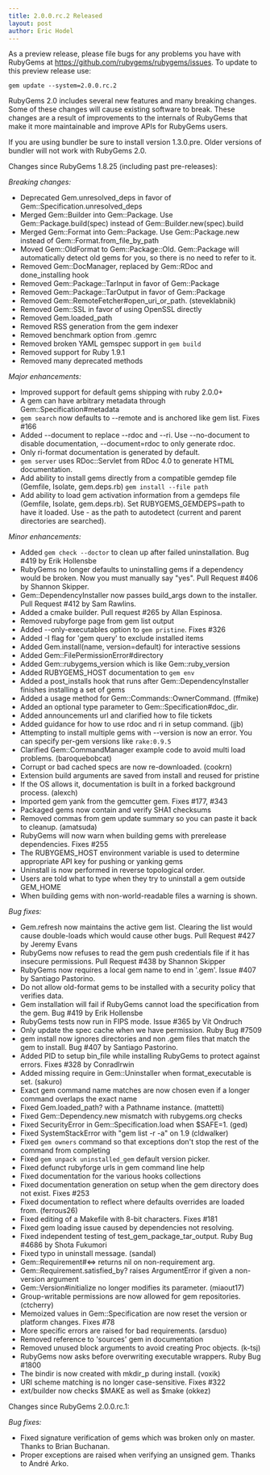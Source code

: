 ```yaml
---
title: 2.0.0.rc.2 Released
layout: post
author: Eric Hodel
---
```


As a preview release, please file bugs for any problems you have with RubyGems
at https://github.com/rubygems/rubygems/issues.  To update to this preview
release use:

    gem update --system=2.0.0.rc.2

RubyGems 2.0 includes several new features and many breaking changes.  Some of
these changes will cause existing software to break.  These changes are a
result of improvements to the internals of RubyGems that make it more
maintainable and improve APIs for RubyGems users.

If you are using bundler be sure to install version 1.3.0.pre.  Older versions
of bundler will not work with RubyGems 2.0.

Changes since RubyGems 1.8.25 (including past pre-releases):

_Breaking changes:_

* Deprecated Gem.unresolved_deps in favor of
  Gem::Specification.unresolved_deps
* Merged Gem::Builder into Gem::Package.  Use Gem::Package.build(spec)
  instead of Gem::Builder.new(spec).build
* Merged Gem::Format into Gem::Package.  Use Gem::Package.new instead
  of Gem::Format.from_file_by_path
* Moved Gem::OldFormat to Gem::Package::Old.  Gem::Package will
  automatically detect old gems for you, so there is no need to refer to it.
* Removed Gem::DocManager, replaced by Gem::RDoc and done_installing hook
* Removed Gem::Package::TarInput in favor of Gem::Package
* Removed Gem::Package::TarOutput in favor of Gem::Package
* Removed Gem::RemoteFetcher#open_uri_or_path. (steveklabnik)
* Removed Gem::SSL in favor of using OpenSSL directly
* Removed Gem.loaded_path
* Removed RSS generation from the gem indexer
* Removed benchmark option from .gemrc
* Removed broken YAML gemspec support in `gem build`
* Removed support for Ruby 1.9.1
* Removed many deprecated methods

_Major enhancements:_

* Improved support for default gems shipping with ruby 2.0.0+
* A gem can have arbitrary metadata through Gem::Specification#metadata
* `gem search` now defaults to --remote and is anchored like gem list.  Fixes #166
* Added --document to replace --rdoc and --ri.  Use --no-document to disable documentation, --document=rdoc to only generate rdoc.
* Only ri-format documentation is generated by default.
* `gem server` uses RDoc::Servlet from RDoc 4.0 to generate HTML documentation.
* Add ability to install gems directly from a compatible gemdep file (Gemfile, Isolate, gem.deps.rb) `gem install --file path`
* Add ability to load gem activation information from a gemdeps file (Gemfile, Isolate, gem.deps.rb).  Set RUBYGEMS_GEMDEPS=path to have it loaded. Use - as the path to autodetect (current and parent directories are searched).

_Minor enhancements:_

* Added `gem check --doctor` to clean up after failed uninstallation.  Bug #419 by Erik Hollensbe
* RubyGems no longer defaults to uninstalling gems if a dependency would be broken.  Now you must manually say "yes".  Pull Request #406 by Shannon Skipper.
* Gem::DependencyInstaller now passes build_args down to the installer.  Pull Request #412 by Sam Rawlins.
* Added a cmake builder.  Pull request #265 by Allan Espinosa.
* Removed rubyforge page from gem list output
* Added --only-executables option to `gem pristine`.  Fixes #326
* Added -I flag for 'gem query' to exclude installed items
* Added Gem.install(name, version=default) for interactive sessions
* Added Gem::FilePermissionError#directory
* Added Gem::rubygems_version which is like Gem::ruby_version
* Added RUBYGEMS_HOST documentation to `gem env`
* Added a post_installs hook that runs after Gem::DependencyInstaller finishes installing a set of gems
* Added a usage method for Gem::Commands::OwnerCommand. (ffmike)
* Added an optional type parameter to Gem::Specification#doc_dir.
* Added announcements url and clarified how to file tickets
* Added guidance for how to use rdoc and ri in setup command. (jjb)
* Attempting to install multiple gems with --version is now an error.  You can specify per-gem versions like <code>rake:0.9.5</code>
* Clarified Gem::CommandManager example code to avoid multi load problems.  (baroquebobcat)
* Corrupt or bad cached specs are now re-downloaded. (cookrn)
* Extension build arguments are saved from install and reused for pristine
* If the OS allows it, documentation is built in a forked background process. (alexch)
* Imported gem yank from the gemcutter gem.  Fixes #177, #343
* Packaged gems now contain and verify SHA1 checksums
* Removed commas from gem update summary so you can paste it back to cleanup.  (amatsuda)
* RubyGems will now warn when building gems with prerelease dependencies.  Fixes #255
* The RUBYGEMS_HOST environment variable is used to determine appropriate API key for pushing or yanking gems
* Uninstall is now performed in reverse topological order.
* Users are told what to type when they try to uninstall a gem outside GEM_HOME
* When building gems with non-world-readable files a warning is shown.

_Bug fixes:_

* Gem.refresh now maintains the active gem list.  Clearing the list would cause double-loads which would cause other bugs.  Pull Request #427 by Jeremy Evans
* RubyGems now refuses to read the gem push credentials file if it has insecure permissions.  Pull Request #438 by Shannon Skipper
* RubyGems now requires a local gem name to end in '.gem'.  Issue #407 by Santiago Pastorino.
* Do not allow old-format gems to be installed with a security policy that verifies data.
* Gem installation will fail if RubyGems cannot load the specification from the gem.  Bug #419 by Erik Hollensbe
* RubyGems tests now run in FIPS mode.  Issue #365 by Vít Ondruch
* Only update the spec cache when we have permission.  Ruby Bug #7509
* gem install now ignores directories and non .gem files that match the gem to install.  Bug #407 by Santiago Pastorino.
* Added PID to setup bin_file while installing RubyGems to protect against errors. Fixes #328 by ConradIrwin
* Added missing require in Gem::Uninstaller when format_executable is set.  (sakuro)
* Exact gem command name matches are now chosen even if a longer command overlaps the exact name
* Fixed Gem.loaded_path? with a Pathname instance. (mattetti)
* Fixed Gem::Dependency.new mismatch with rubygems.org checks
* Fixed SecurityError in Gem::Specification.load when $SAFE=1. (ged)
* Fixed SystemStackError with "gem list -r -a" on 1.9 (cldwalker)
* Fixed `gem owners` command so that exceptions don't stop the rest of the command from completing
* Fixed `gem unpack uninstalled_gem` default version picker.
* Fixed defunct rubyforge urls in gem command line help
* Fixed documentation for the various hooks collections
* Fixed documentation generation on setup when the gem directory does not exist.  Fixes #253
* Fixed documentation to reflect where defaults overrides are loaded from.  (ferrous26)
* Fixed editing of a Makefile with 8-bit characters.  Fixes #181
* Fixed gem loading issue caused by dependencies not resolving.
* Fixed independent testing of test_gem_package_tar_output.  Ruby Bug #4686 by Shota Fukumori
* Fixed typo in uninstall message. (sandal)
* Gem::Requirement#<=> returns nil on non-requirement arg.
* Gem::Requirement.satisfied_by? raises ArgumentError if given a non-version argument
* Gem::Version#initialize no longer modifies its parameter. (miaout17)
* Group-writable permissions are now allowed for gem repositories. (ctcherry)
* Memoized values in Gem::Specification are now reset the version or platform changes. Fixes #78
* More specific errors are raised for bad requirements. (arsduo)
* Removed reference to 'sources' gem in documentation
* Removed unused block arguments to avoid creating Proc objects. (k-tsj)
* RubyGems now asks before overwriting executable wrappers.  Ruby Bug #1800
* The bindir is now created with mkdir_p during install. (voxik)
* URI scheme matching is no longer case-sensitive.  Fixes #322
* ext/builder now checks $MAKE as well as $make (okkez)

Changes since RubyGems 2.0.0.rc.1:

_Bug fixes:_
* Fixed signature verification of gems which was broken only on master.  Thanks to Brian Buchanan.
* Proper exceptions are raised when verifying an unsigned gem.  Thanks to André Arko.

